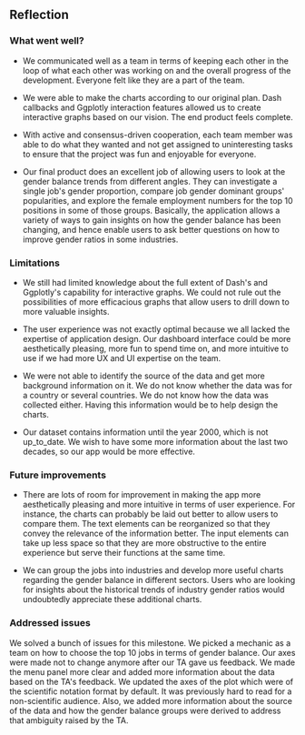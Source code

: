 ## Reflection

### What went well?

- We communicated well as a team in terms of keeping each other in the loop of what each other was working on and the overall progress of the development. Everyone felt like they are a part of the team.

- We were able to make the charts according to our original plan. Dash callbacks and Ggplotly interaction features allowed us to create interactive graphs based on our vision. The end product feels complete.

- With active and consensus-driven cooperation, each team member was able to do what they wanted and not get assigned to uninteresting tasks to ensure that the project was fun and enjoyable for everyone.

- Our final product does an excellent job of allowing users to look at the gender balance trends from different angles. They can investigate a single job's gender proportion, compare job gender dominant groups' popularities, and explore the female employment numbers for the top 10 positions in some of those groups. Basically, the application allows a variety of ways to gain insights on how the gender balance has been changing, and hence enable users to ask better questions on how to improve gender ratios in some industries.

### Limitations

- We still had limited knowledge about the full extent of Dash's and Ggplotly's capability for interactive graphs. We could not rule out the possibilities of more efficacious graphs that allow users to drill down to more valuable insights.    

- The user experience was not exactly optimal because we all lacked the expertise of application design. Our dashboard interface could be more aesthetically pleasing, more fun to spend time on, and more intuitive to use if we had more UX and UI expertise on the team.

- We were not able to identify the source of the data and get more background information on it. We do not know whether the data was for a country or several countries. We do not know how the data was collected either. Having this information would be to help design the charts.

- Our dataset contains information until the year 2000, which is not up_to_date. We wish to have some more information about the last two decades, so our app would be more effective.

### Future improvements

- There are lots of room for improvement in making the app more aesthetically pleasing and more intuitive in terms of user experience. For instance, the charts can probably be laid out better to allow users to compare them. The text elements can be reorganized so that they convey the relevance of the information better. The input elements can take up less space so that they are more obstructive to the entire experience but serve their functions at the same time.

- We can group the jobs into industries and develop more useful charts regarding the gender balance in different sectors. Users who are looking for insights about the historical trends of industry gender ratios would undoubtedly appreciate these additional charts.

### Addressed issues

We solved a bunch of issues for this milestone. We picked a mechanic as a team on how to choose the top 10 jobs in terms of gender balance. Our axes were made not to change anymore after our TA gave us feedback. We made the menu panel more clear and added more information about the data based on the TA's feedback. We updated the axes of the plot which were of the scientific notation format by default. It was previously hard to read for a non-scientific audience. Also, we added more information about the source of the data and how the gender balance groups were derived to address that ambiguity raised by the TA. 
